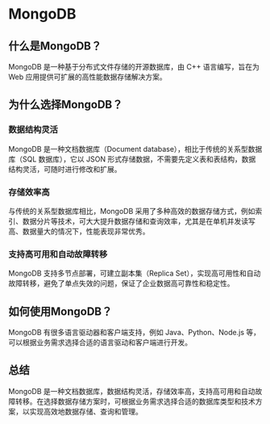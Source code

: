 # MongoDB
## 什么是MongoDB？
MongoDB 是一种基于分布式文件存储的开源数据库，由 C++ 语言编写，旨在为 Web 应用提供可扩展的高性能数据存储解决方案。

## 为什么选择MongoDB？
### 数据结构灵活
MongoDB 是一种文档数据库（Document database），相比于传统的关系型数据库（SQL 数据库），它以 JSON 形式存储数据，不需要先定义表和表结构，数据结构灵活，可随时进行修改和扩展。

### 存储效率高
与传统的关系型数据库相比，MongoDB 采用了多种高效的数据存储方式，例如索引、数据分片等技术，可大大提升数据存储和查询效率，尤其是在单机并发读写高、数据量大的情况下，性能表现非常优秀。

### 支持高可用和自动故障转移
MongoDB 支持多节点部署，可建立副本集（Replica Set），实现高可用性和自动故障转移，避免了单点失效的问题，保证了企业数据高可靠性和稳定性。

## 如何使用MongoDB？
MongoDB 有很多语言驱动器和客户端支持，例如 Java、Python、Node.js 等，可以根据业务需求选择合适的语言驱动和客户端进行开发。

## 总结
MongoDB 是一种文档数据库，数据结构灵活，存储效率高，支持高可用和自动故障转移。在选择数据存储方案时，可根据业务需求选择合适的数据库类型和技术方案，以实现高效地数据存储、查询和管理。